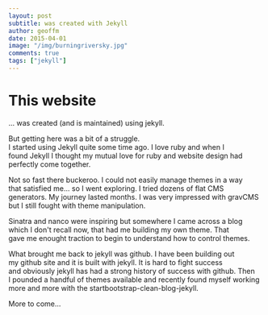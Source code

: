 ```yaml
---
layout: post
subtitle: was created with Jekyll
author: geoffm
date: 2015-04-01
image: "/img/burningriversky.jpg"
comments: true
tags: ["jekyll"]
---
```


# This website 
... was created (and is maintained) using jekyll.

But getting here was a bit of a struggle.  
I started using Jekyll quite some time ago. I love ruby and when I  
found Jekyll I thought my mutual love for ruby and website design 
had perfectly come together.

Not so fast there buckeroo. I could not easily manage themes in a way  
that satisfied me... so I went exploring. I tried dozens of flat CMS  
generators. My journey lasted months. I was very impressed with gravCMS  
but I still fought with theme manipulation.

<!--more-->

Sinatra and nanco were inspiring but somewhere I came across a blog  
which I don't recall now, that had me building my own theme. That  
gave me enought traction to begin to understand how to control themes.

What brought me back to jekyll was github. I have been building out  
my github site and it is built with jekyll. It is hard to fight success  
and obviously jekyll has had a strong history of success with github. Then  
I pounded a handful of themes available and recently found myself working  
more and more with the startbootstrap-clean-blog-jekyll.


More to come...
